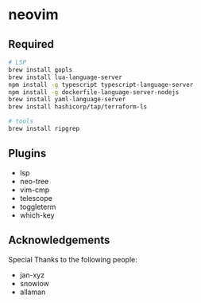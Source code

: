 # neovim

## Required

```bash
# LSP
brew install gopls
brew install lua-language-server
npm install -g typescript typescript-language-server
npm install -g dockerfile-language-server-nodejs
brew install yaml-language-server
brew install hashicorp/tap/terraform-ls

# tools
brew install ripgrep
```

## Plugins

* lsp
* neo-tree
* vim-cmp
* telescope
* toggleterm
* which-key

## Acknowledgements

Special Thanks to the following people:

* jan-xyz
* snowiow
* allaman
